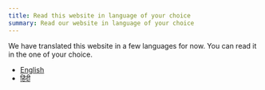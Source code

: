 ```yaml
---
title: Read this website in language of your choice
summary: Read our website in language of your choice
---
```


We have translated this website in a few languages for now. You can read it in the one of your choice.

- [English](/)
- [हिंदी](/hindi/)